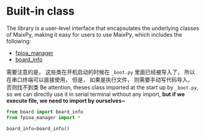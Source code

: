Built-in class
===========

The library is a user-level interface that encapsulates the underlying classes of MaixPy, making it easy for users to use MaixPy, which includes the following:

* [fpioa_manager](fm.md)
* [board_info](board_info.md)

需要注意的是， 这些类在开机启动的时候在 `_boot.py` 里面已经被导入了， 所以在串口终端可以直接使用， 但是， 如果是执行文件， 则需要手动写代码导入， 否则找不到类
Be attention, theses class imported at the start up by `_boot.py`, so we can directly use it in serial terminal without any import,
**but if we execute file, we need to import by ourselves~**

```python
from board import board_info
from fpioa_manager import *

board_info=board_info()

```

